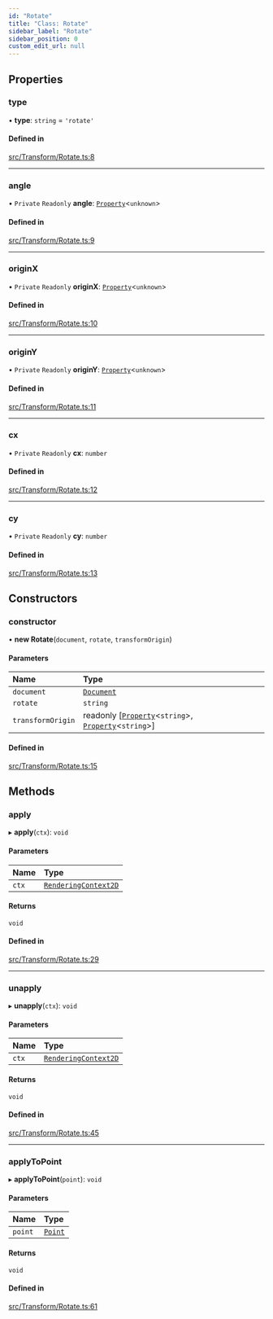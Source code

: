 ```yaml
---
id: "Rotate"
title: "Class: Rotate"
sidebar_label: "Rotate"
sidebar_position: 0
custom_edit_url: null
---
```


## Properties

### type

• **type**: `string` = `'rotate'`

#### Defined in

[src/Transform/Rotate.ts:8](https://github.com/canvg/canvg/blob/5c58ee8/src/Transform/Rotate.ts#L8)

___

### angle

• `Private` `Readonly` **angle**: [`Property`](Property.md)<`unknown`\>

#### Defined in

[src/Transform/Rotate.ts:9](https://github.com/canvg/canvg/blob/5c58ee8/src/Transform/Rotate.ts#L9)

___

### originX

• `Private` `Readonly` **originX**: [`Property`](Property.md)<`unknown`\>

#### Defined in

[src/Transform/Rotate.ts:10](https://github.com/canvg/canvg/blob/5c58ee8/src/Transform/Rotate.ts#L10)

___

### originY

• `Private` `Readonly` **originY**: [`Property`](Property.md)<`unknown`\>

#### Defined in

[src/Transform/Rotate.ts:11](https://github.com/canvg/canvg/blob/5c58ee8/src/Transform/Rotate.ts#L11)

___

### cx

• `Private` `Readonly` **cx**: `number`

#### Defined in

[src/Transform/Rotate.ts:12](https://github.com/canvg/canvg/blob/5c58ee8/src/Transform/Rotate.ts#L12)

___

### cy

• `Private` `Readonly` **cy**: `number`

#### Defined in

[src/Transform/Rotate.ts:13](https://github.com/canvg/canvg/blob/5c58ee8/src/Transform/Rotate.ts#L13)

## Constructors

### constructor

• **new Rotate**(`document`, `rotate`, `transformOrigin`)

#### Parameters

| Name | Type |
| :------ | :------ |
| `document` | [`Document`](Document.md) |
| `rotate` | `string` |
| `transformOrigin` | readonly [[`Property`](Property.md)<`string`\>, [`Property`](Property.md)<`string`\>] |

#### Defined in

[src/Transform/Rotate.ts:15](https://github.com/canvg/canvg/blob/5c58ee8/src/Transform/Rotate.ts#L15)

## Methods

### apply

▸ **apply**(`ctx`): `void`

#### Parameters

| Name | Type |
| :------ | :------ |
| `ctx` | [`RenderingContext2D`](../#renderingcontext2d) |

#### Returns

`void`

#### Defined in

[src/Transform/Rotate.ts:29](https://github.com/canvg/canvg/blob/5c58ee8/src/Transform/Rotate.ts#L29)

___

### unapply

▸ **unapply**(`ctx`): `void`

#### Parameters

| Name | Type |
| :------ | :------ |
| `ctx` | [`RenderingContext2D`](../#renderingcontext2d) |

#### Returns

`void`

#### Defined in

[src/Transform/Rotate.ts:45](https://github.com/canvg/canvg/blob/5c58ee8/src/Transform/Rotate.ts#L45)

___

### applyToPoint

▸ **applyToPoint**(`point`): `void`

#### Parameters

| Name | Type |
| :------ | :------ |
| `point` | [`Point`](Point.md) |

#### Returns

`void`

#### Defined in

[src/Transform/Rotate.ts:61](https://github.com/canvg/canvg/blob/5c58ee8/src/Transform/Rotate.ts#L61)
